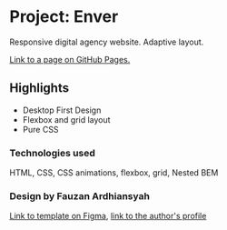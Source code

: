 # Project: Enver

Responsive digital agency website. Adaptive layout.

[Link to a page on GitHub Pages.](https://irina-tim.github.io/enver/index.html)

## Highlights

- Desktop First Design
- Flexbox and grid layout
- Pure CSS

### Technologies used

HTML, CSS, СSS animations, flexbox, grid, Nested BEM

### Design by Fauzan Ardhiansyah

[Link to template on Figma](https://www.figma.com/community/file/1058842196634115002), [link to the author's profile](https://www.figma.com/@ozanardhi)
